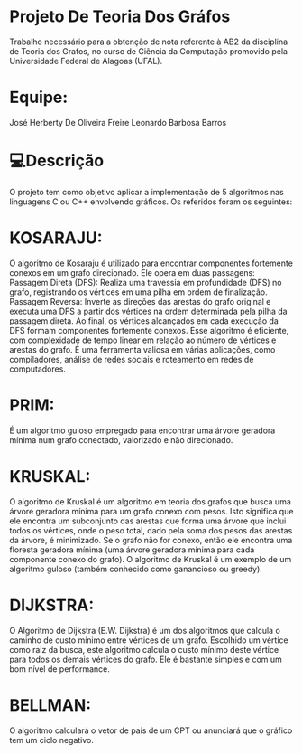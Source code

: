 # Projeto De Teoria Dos Gráfos
Trabalho necessário para a obtenção de nota referente à AB2 da disciplina de Teoria dos Grafos, no curso de Ciência da Computação promovido pela Universidade Federal de Alagoas (UFAL).

# Equipe:

José Herberty De Oliveira Freire
Leonardo Barbosa Barros

# 💻Descrição
O projeto tem como objetivo aplicar a implementação de 5 algoritmos nas linguagens C ou C++ envolvendo gráficos. Os referidos foram os seguintes:

# KOSARAJU:
O algoritmo de Kosaraju é utilizado para encontrar componentes fortemente conexos em um grafo direcionado. Ele opera em duas passagens:
Passagem Direta (DFS): Realiza uma travessia em profundidade (DFS) no grafo, registrando os vértices em uma pilha em ordem de finalização.
Passagem Reversa: Inverte as direções das arestas do grafo original e executa uma DFS a partir dos vértices na ordem determinada pela pilha da passagem direta.
Ao final, os vértices alcançados em cada execução da DFS formam componentes fortemente conexos. Esse algoritmo é eficiente, com complexidade de tempo linear em relação ao número de vértices e arestas do grafo. É uma ferramenta valiosa em várias aplicações, como compiladores, análise de redes sociais e roteamento em redes de computadores.

# PRIM:  
É um algoritmo guloso empregado para encontrar uma árvore geradora mínima num grafo conectado, valorizado e não direcionado.

# KRUSKAL:
O algoritmo de Kruskal é um algoritmo em teoria dos grafos que busca uma árvore geradora mínima para um grafo conexo com pesos. Isto significa que ele encontra um subconjunto das arestas que forma uma árvore que inclui todos os vértices, onde o peso total, dado pela soma dos pesos das arestas da árvore, é minimizado. Se o grafo não for conexo, então ele encontra uma floresta geradora mínima (uma árvore geradora mínima para cada componente conexo do grafo). O algoritmo de Kruskal é um exemplo de um algoritmo guloso (também conhecido como ganancioso ou greedy).

# DIJKSTRA:
O Algoritmo de Dijkstra (E.W. Dijkstra) é um dos algoritmos que calcula o caminho de custo mínimo entre vértices de um grafo. Escolhido um vértice como raiz da busca, este algoritmo calcula o custo mínimo deste vértice para todos os demais vértices do grafo. Ele é bastante simples e com um bom nível de performance.

# BELLMAN:
O algoritmo calculará o vetor de pais de um CPT ou anunciará que o gráfico tem um ciclo negativo.
